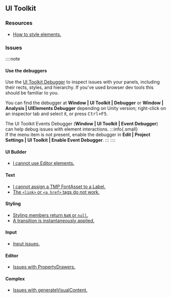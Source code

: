 ## UI Toolkit

### Resources
- [How to style elements.](UI%20Toolkit/Styling.md)

### Issues
::::note
#### Use the debuggers
Use the [UI Toolkit Debugger](https://docs.unity3d.com/Manual/UIE-ui-debugger.html) to inspect issues with your panels, including their rects, styles, and hierarchy. If you've used browser dev tools this should be familiar to you.

You can find the debugger at **Window | UI Toolkit | Debugger** or **Window | Analysis | UIElements Debugger** depending on Unity version; right-click on an inspector tab and select it, or press <kbd>Ctrl+F5</kbd>.

The UI Toolkit Events Debugger (**Window | UI Toolkit | Event Debugger**) can help debug issues with element interactions.
:::info{.small}  
If the menu item is not present, enable the debugger in **Edit | Project Settings | UI Toolkit | Enable Event Debugger**.
:::
::::

#### UI Builder
- [I cannot use Editor elements.](UI%20Toolkit/Editor%20Elements.md)

#### Text
- [I cannot assign a TMP FontAsset to a Label.](UI%20Toolkit/Font%20Asset.md)
- [The `<link>` or `<a href>` tags do not work.](UI%20Toolkit/Links.md)

#### Styling
- [Styling members return `NaN` or `null`.](UI%20Toolkit/Resolved%20Style.md)
- [A transition is instantaneously applied.](UI%20Toolkit/Styles/Transitions.md)

#### Input
- [Input issues.](UI%20Toolkit/Input%20Issues.md)

#### Editor
- [Issues with PropertyDrawers.](Editor%20Extensions/Property%20Drawers/UI%20Toolkit%20PropertyDrawer.md)

#### Complex
- [Issues with generateVisualContent.](UI%20Toolkit/generateVisualContent.md)

